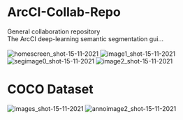# ArcCI-Collab-Repo
General collaboration repository <br />
The ArcCI deep-learning semantic segmentation gui... <br /> <br />
![homescreen_shot-15-11-2021](https://user-images.githubusercontent.com/33696395/141880461-a68e1baa-c7c3-4405-816d-8b901b9c287a.png)
![image1_shot-15-11-2021](https://user-images.githubusercontent.com/33696395/141880475-05722ba1-58de-424f-ac62-45cc834f4b35.png)
![segimage0_shot-15-11-2021](https://user-images.githubusercontent.com/33696395/141880491-9a5c57cd-0eec-4f33-9b90-d64cfc0b4cc0.png)
![image2_shot-15-11-2021](https://user-images.githubusercontent.com/33696395/141880868-b335cf49-5481-4e55-aa25-092bab27407a.png)
# COCO Dataset
![images_shot-15-11-2021](https://user-images.githubusercontent.com/33696395/141880528-ab36196b-202a-4521-b4f0-c4928259f746.png)
![annoimage2_shot-15-11-2021](https://user-images.githubusercontent.com/33696395/141880541-27596ed7-4425-4c95-867e-ea8686e6384c.png)
